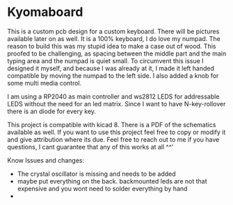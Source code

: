 # Kyomaboard

This is a custom pcb design for a custom keyboard. There will be pictures available later on as well.
It is a 100% keyboard, I do love my numpad. The reason to build this was my stupid idea to make a case out of wood.
This proofed to be challenging, as spacing between the middle part and the main typing area and the numpad is quiet small.
To circumvent this issue I designed it myself, and because I was already at it, I made it left handed compatible by moving the numpad to the left side.
I also added a knob for some multi media control.

I am using a RP2040 as main controller and ws2812 LEDS for addressable LEDS without the need for an led matrix.
Since I want to have N-key-rollover there is an diode for every key.


This project is compatible with kicad 8. There is a PDF of the schematics available as well.
If you want to use this project feel free to copy or modify it and give attribution where its due.
Feel free to reach out to me if you have questions, I cant guarantee that any of this works at all ^^'

Know Issues and changes:
- The crystal oscillator is missing and needs to be added
- maybe put everything on the back. backmounted leds are not that expensive and you wont need to solder everything by hand
- 
